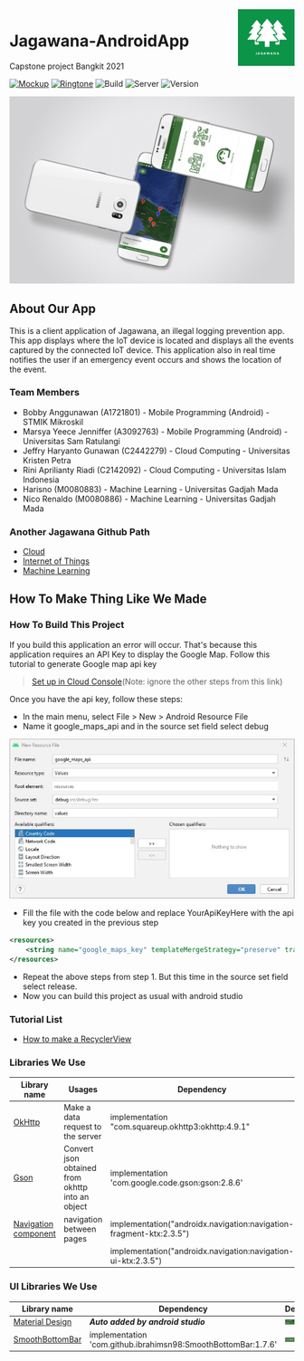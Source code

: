 <img src="https://github.com/Bobby-Anggunawan/Jagawana-AndroidApp/blob/master/readme_assets/jagawana_logo_final.jpeg" width="100" height="100" align="right" />

# Jagawana-AndroidApp
Capstone project Bangkit 2021

[![Mockup](https://img.shields.io/badge/mockup-PSDMockups-informational.svg)](https://www.psdmockups.com/mobile-android-samsung-smartphone-psd-mockup/)
[![Ringtone](https://img.shields.io/badge/ringtone-Zedge-informational.svg)](https://www.zedge.net/ringtone/03b5aaa6-a9fc-3a09-9543-122667669467)
![Build](https://img.shields.io/badge/build-passing-success.svg)
![Server](https://img.shields.io/badge/server_status-Active-critical.svg)
![Version](https://img.shields.io/badge/kotlin-1.5.0-informational.svg)


![Jagawana](https://github.com/Bobby-Anggunawan/Jagawana-AndroidApp/blob/master/readme_assets/AppScreenshot.jpg)

## About Our App

This is a client application of Jagawana, an illegal logging prevention app. This app displays where the IoT device is located and displays all the events captured by the connected IoT device. This application also in real time notifies the user if an emergency event occurs and shows the location of the event.

### Team Members

* Bobby Anggunawan (A1721801) - Mobile Programming (Android) - STMIK Mikroskil
* Marsya Yeece Jenniffer (A3092763) - Mobile Programming (Android) - Universitas Sam Ratulangi
* Jeffry Haryanto Gunawan (C2442279) - Cloud Computing - Universitas Kristen Petra
* Rini Aprilianty Riadi (C2142092) - Cloud Computing - Universitas Islam Indonesia
* Harisno (M0080883) - Machine Learning - Universitas Gadjah Mada
* Nico Renaldo (M0080886) - Machine Learning - Universitas Gadjah Mada

### Another Jagawana Github Path

* [Cloud](https://github.com/jeffrywu28/jagawana-cloud)
* [Internet of Things](https://github.com/nicorenaldo/jagawana-iot)
* [Machine Learning](https://github.com/nicorenaldo/jagawana-ml)

## How To Make Thing Like We Made

### How To Build This Project

If you build this application an error will occur. That's because this application requires an API Key to display the Google Map. Follow this tutorial to generate Google map api key
>[Set up in Cloud Console](https://developers.google.com/maps/documentation/android-sdk/start#set_up_in_cloud_console)(Note: ignore the other steps from this link)

Once you have the api key, follow these steps:
* In the main menu, select File > New > Android Resource File
* Name it google_maps_api and in the source set field select debug

![Add Api Key](https://github.com/Bobby-Anggunawan/Jagawana-AndroidApp/blob/master/readme_assets/add_api_key.JPG)

* Fill the file with the code below and replace YourApiKeyHere with the api key you created in the previous step 
```xml
<resources>
    <string name="google_maps_key" templateMergeStrategy="preserve" translatable="false">YourApiKeyHere</string>
</resources>
```
* Repeat the above steps from step 1. But this time in the source set field select release.
* Now you can build this project as usual with android studio 

### Tutorial List

* [How to make a RecyclerView](https://github.com/Bobby-Anggunawan/Jagawana-AndroidApp/wiki/How-to-make-a-RecyclerView)

### Libraries We Use

| Library name                                                          | Usages                                            | Dependency                                                          |
| -------------                                                         | -------------                                     | -------------                                                       |
| [OkHttp](https://square.github.io/okhttp/)                            | Make a data request to the server                 | implementation "com.squareup.okhttp3:okhttp:4.9.1"                  |
| [Gson](https://github.com/google/gson)                                | Convert json obtained from okhttp into an object  | implementation 'com.google.code.gson:gson:2.8.6'                    |
| [Navigation component](https://developer.android.com/guide/navigation)| navigation between pages                          | implementation("androidx.navigation:navigation-fragment-ktx:2.3.5") |
|                                                                       |                                                   | implementation("androidx.navigation:navigation-ui-ktx:2.3.5")       |

### UI Libraries We Use

| Library name                                                      | Dependency                                                    | Demo                                                                                                                                |
| -------------                                                     | -------------                                                 | -------------                                                                                                                       |
| [Material Design](https://material.io/)                           | ***Auto added by android studio***                            | ![Jagawana Appbar](https://github.com/Bobby-Anggunawan/Jagawana-AndroidApp/blob/master/readme_assets/MaterialDesign.PNG)            |
| [SmoothBottomBar](https://github.com/ibrahimsn98/SmoothBottomBar) | implementation 'com.github.ibrahimsn98:SmoothBottomBar:1.7.6' | ![Jagawana SmoothBottomBar](https://github.com/Bobby-Anggunawan/Jagawana-AndroidApp/blob/master/readme_assets/BottomNavigation.PNG) |
